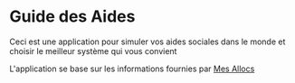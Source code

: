 # Guide des Aides

Ceci est une application pour simuler vos aides sociales dans le monde et choisir le meilleur système qui vous convient

L'application se base sur les informations fournies par [Mes Allocs](https://www.mes-allocs.fr)
